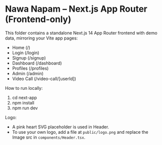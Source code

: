 # Nawa Napam – Next.js App Router (Frontend-only)

This folder contains a standalone Next.js 14 App Router frontend with demo data, mirroring your Vite app pages:

- Home (/)
- Login (/login)
- Signup (/signup)
- Dashboard (/dashboard)
- Profiles (/profiles)
- Admin (/admin)
- Video Call (/video-call/[userId])

How to run locally:
1. cd next-app
2. npm install
3. npm run dev

Logo:
- A pink heart SVG placeholder is used in Header.
- To use your own logo, add a file at `public/logo.png` and replace the Image src in `components/Header.tsx`.
